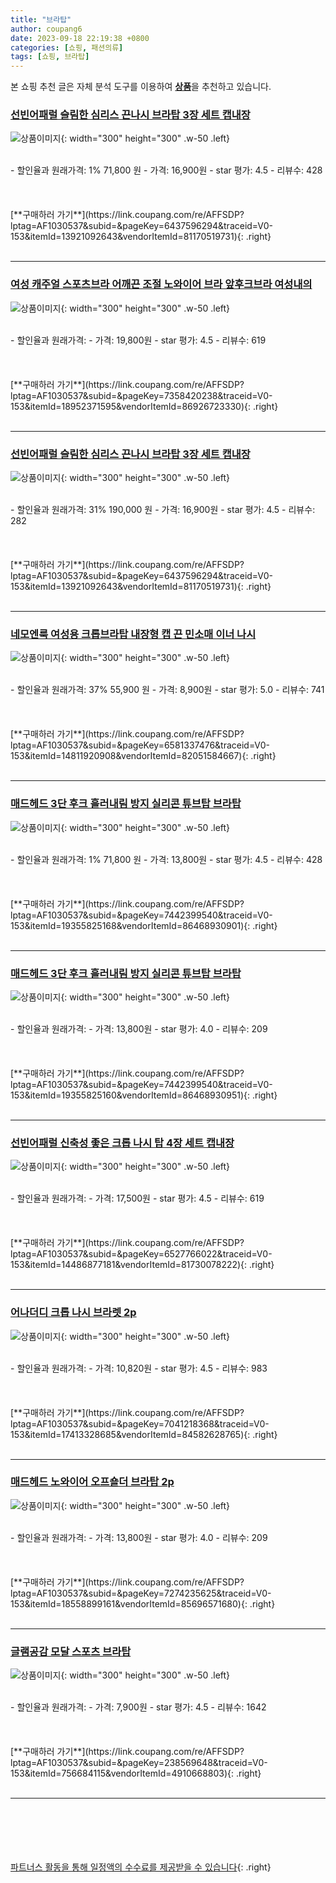 ```yaml
---
title: "브라탑"
author: coupang6
date: 2023-09-18 22:19:38 +0800
categories: [쇼핑, 패션의류]
tags: [쇼핑, 브라탑]
---
```


본 쇼핑 추천 글은 자체 분석 도구를 이용하여 [**상품**](https://link.coupang.com/a/bao1ui)을 추천하고 있습니다.

### [선빈어패럴 슬림한 심리스 끈나시 브라탑 3장 세트 캡내장](https://link.coupang.com/re/AFFSDP?lptag=AF1030537&subid=&pageKey=6437596294&traceid=V0-153&itemId=13921092643&vendorItemId=81170519731)

![상품이미지](https://thumbnail10.coupangcdn.com/thumbnails/remote/230x230ex/image/vendor_inventory/cf0d/2f597ab26fb6aa2ae09a5d8b310e5f9a73e13eb83fa4f9b667562f3913d9.jpg){: width="300" height="300" .w-50 .left}


<br>
- 할인율과 원래가격: 1%  71,800   원
- 가격: 16,900원
- star 평가: 4.5
- 리뷰수: 428
<br>
<br>
<br>
<br>
[**구매하러 가기**](https://link.coupang.com/re/AFFSDP?lptag=AF1030537&subid=&pageKey=6437596294&traceid=V0-153&itemId=13921092643&vendorItemId=81170519731){: .right}
<br>
<br>

---

### [여성 캐주얼 스포츠브라 어깨끈 조절 노와이어 브라 앞후크브라 여성내의](https://link.coupang.com/re/AFFSDP?lptag=AF1030537&subid=&pageKey=7358420238&traceid=V0-153&itemId=18952371595&vendorItemId=86926723330)

![상품이미지](https://thumbnail6.coupangcdn.com/thumbnails/remote/230x230ex/image/vendor_inventory/a4e6/012bbe518f15354830db750bd00e2359f6ab0055ef43ad92ad96e064f1c3.jpg){: width="300" height="300" .w-50 .left}


<br>
- 할인율과 원래가격: 
- 가격: 19,800원
- star 평가: 4.5
- 리뷰수: 619
<br>
<br>
<br>
<br>
[**구매하러 가기**](https://link.coupang.com/re/AFFSDP?lptag=AF1030537&subid=&pageKey=7358420238&traceid=V0-153&itemId=18952371595&vendorItemId=86926723330){: .right}
<br>
<br>

---

### [선빈어패럴 슬림한 심리스 끈나시 브라탑 3장 세트 캡내장](https://link.coupang.com/re/AFFSDP?lptag=AF1030537&subid=&pageKey=6437596294&traceid=V0-153&itemId=13921092643&vendorItemId=81170519731)

![상품이미지](https://thumbnail10.coupangcdn.com/thumbnails/remote/230x230ex/image/vendor_inventory/cf0d/2f597ab26fb6aa2ae09a5d8b310e5f9a73e13eb83fa4f9b667562f3913d9.jpg){: width="300" height="300" .w-50 .left}


<br>
- 할인율과 원래가격: 31%  190,000   원
- 가격: 16,900원
- star 평가: 4.5
- 리뷰수: 282
<br>
<br>
<br>
<br>
[**구매하러 가기**](https://link.coupang.com/re/AFFSDP?lptag=AF1030537&subid=&pageKey=6437596294&traceid=V0-153&itemId=13921092643&vendorItemId=81170519731){: .right}
<br>
<br>

---

### [네모엔룩 여성용 크롭브라탑 내장형 캡 끈 민소매 이너 나시](https://link.coupang.com/re/AFFSDP?lptag=AF1030537&subid=&pageKey=6581337476&traceid=V0-153&itemId=14811920908&vendorItemId=82051584667)

![상품이미지](https://thumbnail6.coupangcdn.com/thumbnails/remote/230x230ex/image/vendor_inventory/c760/f5676623754caa3307fa4a873adf864824368ae1b869b1bb43ca2fe51449.jpg){: width="300" height="300" .w-50 .left}


<br>
- 할인율과 원래가격: 37%  55,900   원
- 가격: 8,900원
- star 평가: 5.0
- 리뷰수: 741
<br>
<br>
<br>
<br>
[**구매하러 가기**](https://link.coupang.com/re/AFFSDP?lptag=AF1030537&subid=&pageKey=6581337476&traceid=V0-153&itemId=14811920908&vendorItemId=82051584667){: .right}
<br>
<br>

---

### [매드헤드 3단 후크 흘러내림 방지 실리콘 튜브탑 브라탑](https://link.coupang.com/re/AFFSDP?lptag=AF1030537&subid=&pageKey=7442399540&traceid=V0-153&itemId=19355825168&vendorItemId=86468930901)

![상품이미지](https://thumbnail9.coupangcdn.com/thumbnails/remote/230x230ex/image/vendor_inventory/50f8/9f845231ae01535d6190209d0ae3edef651ec1fd9c7a8c3206b46a28ef57.png){: width="300" height="300" .w-50 .left}


<br>
- 할인율과 원래가격: 1%  71,800   원
- 가격: 13,800원
- star 평가: 4.5
- 리뷰수: 428
<br>
<br>
<br>
<br>
[**구매하러 가기**](https://link.coupang.com/re/AFFSDP?lptag=AF1030537&subid=&pageKey=7442399540&traceid=V0-153&itemId=19355825168&vendorItemId=86468930901){: .right}
<br>
<br>

---

### [매드헤드 3단 후크 흘러내림 방지 실리콘 튜브탑 브라탑](https://link.coupang.com/re/AFFSDP?lptag=AF1030537&subid=&pageKey=7442399540&traceid=V0-153&itemId=19355825160&vendorItemId=86468930951)

![상품이미지](https://thumbnail6.coupangcdn.com/thumbnails/remote/230x230ex/image/vendor_inventory/1724/c9a982471ef53f8c79b4c8ccbcb3ee09ce95eb3b7676f92120324d6907ea.png){: width="300" height="300" .w-50 .left}


<br>
- 할인율과 원래가격: 
- 가격: 13,800원
- star 평가: 4.0
- 리뷰수: 209
<br>
<br>
<br>
<br>
[**구매하러 가기**](https://link.coupang.com/re/AFFSDP?lptag=AF1030537&subid=&pageKey=7442399540&traceid=V0-153&itemId=19355825160&vendorItemId=86468930951){: .right}
<br>
<br>

---

### [선빈어패럴 신축성 좋은 크롭 나시 탑 4장 세트 캡내장](https://link.coupang.com/re/AFFSDP?lptag=AF1030537&subid=&pageKey=6527766022&traceid=V0-153&itemId=14486877181&vendorItemId=81730078222)

![상품이미지](https://thumbnail8.coupangcdn.com/thumbnails/remote/230x230ex/image/vendor_inventory/8ed8/80eb8bff229760bf893fcf79c40d564f595b556104ccc192386337b4650b.jpg){: width="300" height="300" .w-50 .left}


<br>
- 할인율과 원래가격: 
- 가격: 17,500원
- star 평가: 4.5
- 리뷰수: 619
<br>
<br>
<br>
<br>
[**구매하러 가기**](https://link.coupang.com/re/AFFSDP?lptag=AF1030537&subid=&pageKey=6527766022&traceid=V0-153&itemId=14486877181&vendorItemId=81730078222){: .right}
<br>
<br>

---

### [어나더디 크롭 나시 브라렛 2p](https://link.coupang.com/re/AFFSDP?lptag=AF1030537&subid=&pageKey=7041218368&traceid=V0-153&itemId=17413328685&vendorItemId=84582628765)

![상품이미지](https://thumbnail6.coupangcdn.com/thumbnails/remote/230x230ex/image/retail/images/2023/01/03/14/3/0a15312f-2a04-4ca3-bf15-975a1fb4fa7e.jpg){: width="300" height="300" .w-50 .left}


<br>
- 할인율과 원래가격: 
- 가격: 10,820원
- star 평가: 4.5
- 리뷰수: 983
<br>
<br>
<br>
<br>
[**구매하러 가기**](https://link.coupang.com/re/AFFSDP?lptag=AF1030537&subid=&pageKey=7041218368&traceid=V0-153&itemId=17413328685&vendorItemId=84582628765){: .right}
<br>
<br>

---

### [매드헤드 노와이어 오프숄더 브라탑 2p](https://link.coupang.com/re/AFFSDP?lptag=AF1030537&subid=&pageKey=7274235625&traceid=V0-153&itemId=18558899161&vendorItemId=85696571680)

![상품이미지](https://thumbnail10.coupangcdn.com/thumbnails/remote/230x230ex/image/vendor_inventory/3e08/6a967599f935fc775c0211f4d5c0afb41eac6bc84d906e4f978211c0656b.jpg){: width="300" height="300" .w-50 .left}


<br>
- 할인율과 원래가격: 
- 가격: 13,800원
- star 평가: 4.0
- 리뷰수: 209
<br>
<br>
<br>
<br>
[**구매하러 가기**](https://link.coupang.com/re/AFFSDP?lptag=AF1030537&subid=&pageKey=7274235625&traceid=V0-153&itemId=18558899161&vendorItemId=85696571680){: .right}
<br>
<br>

---

### [글램공감 모달 스포츠 브라탑](https://link.coupang.com/re/AFFSDP?lptag=AF1030537&subid=&pageKey=238569648&traceid=V0-153&itemId=756684115&vendorItemId=4910668803)

![상품이미지](https://thumbnail10.coupangcdn.com/thumbnails/remote/230x230ex/image/retail/images/803307005488162-9784b6e0-57d9-415f-81d3-632ef07738e1.jpg){: width="300" height="300" .w-50 .left}


<br>
- 할인율과 원래가격: 
- 가격: 7,900원
- star 평가: 4.5
- 리뷰수: 1642
<br>
<br>
<br>
<br>
[**구매하러 가기**](https://link.coupang.com/re/AFFSDP?lptag=AF1030537&subid=&pageKey=238569648&traceid=V0-153&itemId=756684115&vendorItemId=4910668803){: .right}
<br>
<br>

---
<br><br><br><br><br> [파트너스 활동을 통해 일정액의 수수료를 제공받을 수 있습니다](https://link.coupang.com/a/bao1ui){: .right}